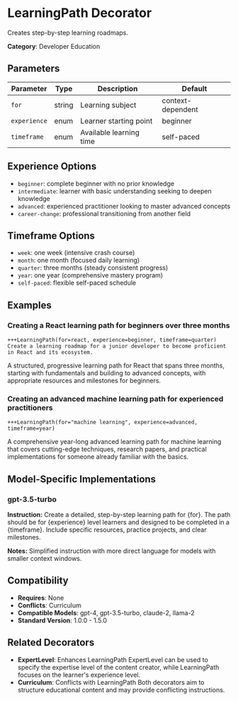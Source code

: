 # LearningPath Decorator

Creates step-by-step learning roadmaps.

**Category**: Developer Education

## Parameters

| Parameter | Type | Description | Default |
|-----------|------|-------------|--------|
| `for` | string | Learning subject | context-dependent |
| `experience` | enum | Learner starting point | beginner |
| `timeframe` | enum | Available learning time | self-paced |

## Experience Options

- `beginner`: complete beginner with no prior knowledge
- `intermediate`: learner with basic understanding seeking to deepen knowledge
- `advanced`: experienced practitioner looking to master advanced concepts
- `career-change`: professional transitioning from another field

## Timeframe Options

- `week`: one week (intensive crash course)
- `month`: one month (focused daily learning)
- `quarter`: three months (steady consistent progress)
- `year`: one year (comprehensive mastery program)
- `self-paced`: flexible self-paced schedule

## Examples

### Creating a React learning path for beginners over three months

```
+++LearningPath(for=react, experience=beginner, timeframe=quarter)
Create a learning roadmap for a junior developer to become proficient in React and its ecosystem.
```

A structured, progressive learning path for React that spans three months, starting with fundamentals and building to advanced concepts, with appropriate resources and milestones for beginners.

### Creating an advanced machine learning path for experienced practitioners

```
+++LearningPath(for="machine learning", experience=advanced, timeframe=year)
```

A comprehensive year-long advanced learning path for machine learning that covers cutting-edge techniques, research papers, and practical implementations for someone already familiar with the basics.

## Model-Specific Implementations

### gpt-3.5-turbo

**Instruction:** Create a detailed, step-by-step learning path for {for}. The path should be for {experience} level learners and designed to be completed in a {timeframe}. Include specific resources, practice projects, and clear milestones.

**Notes:** Simplified instruction with more direct language for models with smaller context windows.


## Compatibility

- **Requires**: None
- **Conflicts**: Curriculum
- **Compatible Models**: gpt-4, gpt-3.5-turbo, claude-2, llama-2
- **Standard Version**: 1.0.0 - 1.5.0

## Related Decorators

- **ExpertLevel**: Enhances LearningPath ExpertLevel can be used to specify the expertise level of the content creator, while LearningPath focuses on the learner's experience level.
- **Curriculum**: Conflicts with LearningPath Both decorators aim to structure educational content and may provide conflicting instructions.
